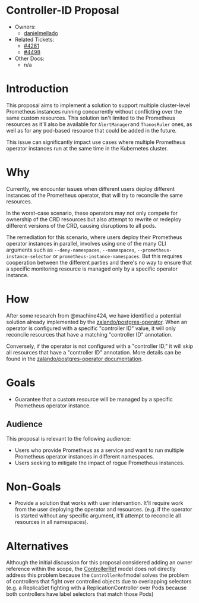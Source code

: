 # Controller-ID Proposal

* Owners:
  * [danielmellado](https://github.com/danielmellado)
* Related Tickets:
  * [#4281](https://github.com/prometheus-operator/prometheus-operator/issues/4281)
  * [#4498](https://github.com/prometheus-operator/prometheus-operator/pull/4498)
* Other Docs:
  * n/a

# Introduction

This proposal aims to implement a solution to support multiple cluster-level
Prometheus instances running concurrently without conflicting over the same
custom resources. This solution isn't limited to the Prometheus resources as
it'll also be available for `AlertManager`and `ThanosRuler` ones, as well as for
any pod-based resource that could be added in the future.

This issue can significantly impact use cases where multiple Prometheus operator
instances run at the same time in the Kubernetes cluster.

# Why

Currently, we encounter issues when different users deploy different instances
of the Prometheus operator, that will try to reconcile the same resources.

In the worst-case scenario, these operators may not only compete for ownership
of the CRD resources but also attempt to rewrite or redeploy different versions
of the CRD, causing disruptions to all pods.

The remediation for this scenario, where users deploy their Prometheus operator
instances in parallel, involves using one of the many CLI arguments such as
`--deny-namespaces`, `--namespaces`, `--prometheus-instance-selector`  or
`prometheus-instance-namespaces`. But this requires cooperation between the
different parties and there's no way to ensure that a specific monitoring
resource is managed only by a specific operator instance.

# How

After some research from @machine424, we have identified a potential solution
already implemented by the
[zalando/postgres-operator](https://github.com/zalando/postgres-operator). When
an operator is configured with a specific "controller ID" value, it will only
reconcile resources that have a matching "controller ID" annotation.

Conversely, if the operator is not configured with a "controller ID," it will
skip all resources that have a "controller ID" annotation. More details can be
found in the
[zalando/postgres-operator documentation](https://github.com/zalando/postgres-operator/blob/master/docs/administrator.md#operators-with-defined-ownership-of-certain-postgres-clusters).

# Goals

* Guarantee that a custom resource will be managed by a specific Prometheus
  operator instance.

## Audience

This proposal is relevant to the following audience:

* Users who provide Prometheus as a service and want to run multiple Prometheus
  operator instances in different namespaces.
* Users seeking to mitigate the impact of rogue Prometheus instances.

# Non-Goals

* Provide a solution that works with user intervantion. It'll require work from
  the user deploying the operator and resources. (e.g. if the operator is
  started without any specific argument, it'll attempt to reconcile all
  resources in all namespaces).

# Alternatives

Although the initial discussion for this proposal considered adding an owner
reference within the scope, the
[ControllerRef](https://github.com/kubernetes/design-proposals-archive/blob/acc25e14ca83dfda4f66d8cb1f1b491f26e78ffe/api-machinery/controller-ref.md)
model does not directly address this problem because the `ControllerRef`model
solves the problem of controllers that fight over controlled objects due to
overlapping selectors (e.g. a ReplicaSet fighting with a ReplicationController
over Pods because both controllers have label selectors that match those Pods)
